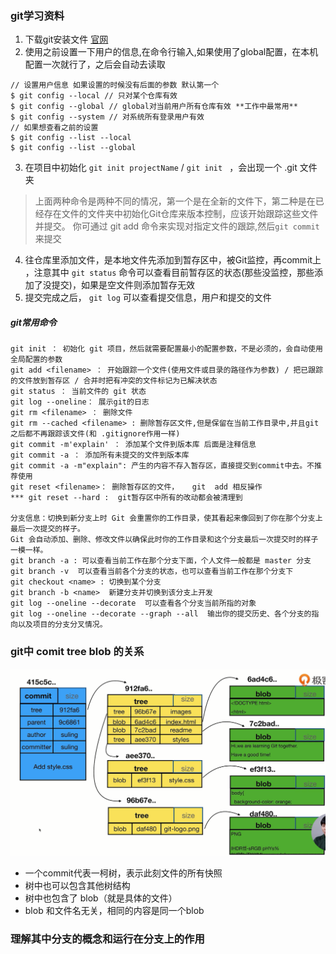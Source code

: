 ### git学习资料
1. 下载git安装文件 [官网](https://git-scm.com/downloads)
2. 使用之前设置一下用户的信息,在命令行输入,如果使用了global配置，在本机配置一次就行了，之后会自动去读取
```shell
// 设置用户信息 如果设置的时候没有后面的参数 默认第一个
$ git config --local // 只对某个仓库有效
$ git config --global // global对当前用户所有仓库有效 **工作中最常用**
$ git config --system // 对系统所有登录用户有效
// 如果想查看之前的设置
$ git config --list --local
$ git config --list --global
```
3. 在项目中初始化 `git init projectName` / `git init ` ，会出现一个 .git 文件夹
> 上面两种命令是两种不同的情况，第一个是在全新的文件下，第二种是在已经存在文件的文件夹中初始化Git仓库来版本控制，应该开始跟踪这些文件并提交。 你可通过 git add 命令来实现对指定文件的跟踪,然后`git commit` 来提交

4. 往仓库里添加文件，是本地文件先添加到暂存区中，被Git监控，再commit上 ，注意其中 `git status` 命令可以查看目前暂存区的状态(那些没监控，那些添加了没提交)，如果是空文件则添加暂存无效
5. 提交完成之后， `git log` 可以查看提交信息，用户和提交的文件


##### git常用命令
```shell
git init ： 初始化 git 项目，然后就需要配置最小的配置参数，不是必须的，会自动使用全局配置的参数
git add <filename> ： 开始跟踪一个文件(使用文件或目录的路径作为参数) / 把已跟踪的文件放到暂存区 / 合并时把有冲突的文件标记为已解决状态
git status ： 当前文件的 git 状态
git log --oneline： 展示git的日志
git rm <filename> ： 删除文件
git rm --cached <filename> : 删除暂存区文件,但是保留在当前工作目录中,并且git之后都不再跟踪该文件(和 .gitignore作用一样)
git commit -m'explain' ： 添加某个文件到版本库 后面是注释信息
git commit -a ： 添加所有未提交的文件到版本库
git commit -a -m"explain": 产生的内容不存入暂存区，直接提交到commit中去。不推荐使用
git reset <filename>： 删除暂存区的文件，   git  add 相反操作
*** git reset --hard :  git暂存区中所有的改动都会被清理到

分支信息：切换到新分支上时 Git 会重置你的工作目录，使其看起来像回到了你在那个分支上最后一次提交的样子。 
Git 会自动添加、删除、修改文件以确保此时你的工作目录和这个分支最后一次提交时的样子一模一样。
git branch -a : 可以查看当前工作在那个分支下面，个人文件一般都是 master 分支
git branch -v  可以查看当前各个分支的状态，也可以查看当前工作在那个分支下
git checkout <name> : 切换到某个分支
git branch -b <name>  新建分支并切换到该分支上开发
git log --oneline --decorate  可以查看各个分支当前所指的对象
git log --oneline --decorate --graph --all  输出你的提交历史、各个分支的指向以及项目的分支分叉情况。
```

### git中 comit  tree   blob 的关系
![commit/tree/blob关系图](../resouce/imgs/git04.png)
- 一个commit代表一柯树，表示此刻文件的所有快照
- 树中也可以包含其他树结构
- 树中也包含了 blob（就是具体的文件）
- blob 和文件名无关，相同的内容是同一个blob


### 理解其中分支的概念和运行在分支上的作用